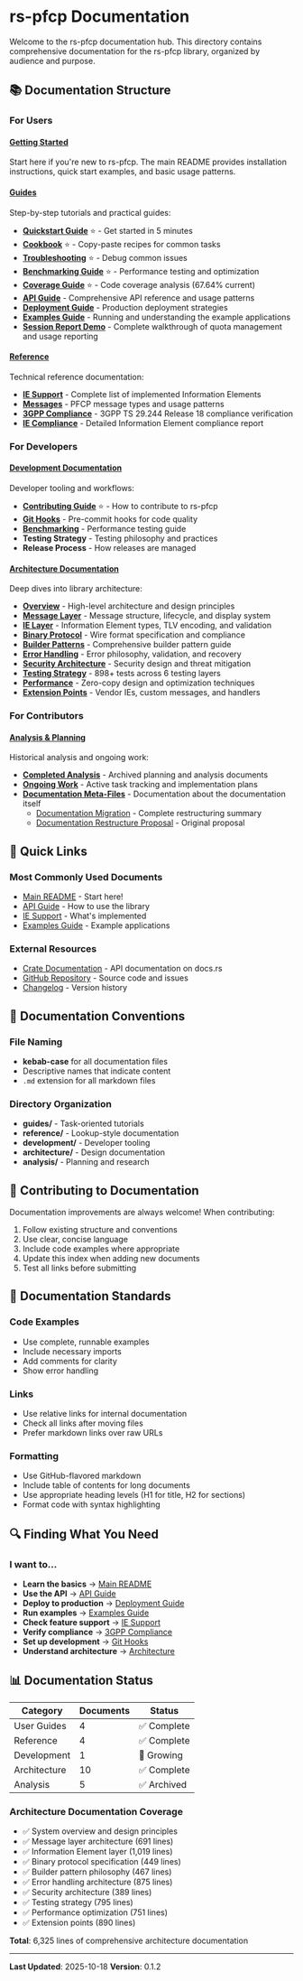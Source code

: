 # rs-pfcp Documentation

Welcome to the rs-pfcp documentation hub. This directory contains comprehensive documentation for the rs-pfcp library, organized by audience and purpose.

## 📚 Documentation Structure

### For Users

#### [Getting Started](../README.md)
Start here if you're new to rs-pfcp. The main README provides installation instructions, quick start examples, and basic usage patterns.

#### [Guides](guides/)
Step-by-step tutorials and practical guides:
- **[Quickstart Guide](guides/quickstart.md)** ⭐ - Get started in 5 minutes
- **[Cookbook](guides/cookbook.md)** ⭐ - Copy-paste recipes for common tasks
- **[Troubleshooting](guides/troubleshooting.md)** ⭐ - Debug common issues
- **[Benchmarking Guide](guides/benchmarking.md)** ⭐ - Performance testing and optimization
- **[Coverage Guide](guides/coverage.md)** ⭐ - Code coverage analysis (67.64% current)
- **[API Guide](guides/api-guide.md)** - Comprehensive API reference and usage patterns
- **[Deployment Guide](guides/deployment-guide.md)** - Production deployment strategies
- **[Examples Guide](guides/examples-guide.md)** - Running and understanding the example applications
- **[Session Report Demo](guides/session-report-demo.md)** - Complete walkthrough of quota management and usage reporting

#### [Reference](reference/)
Technical reference documentation:
- **[IE Support](reference/ie-support.md)** - Complete list of implemented Information Elements
- **[Messages](reference/messages.md)** - PFCP message types and usage patterns
- **[3GPP Compliance](reference/3gpp-compliance.md)** - 3GPP TS 29.244 Release 18 compliance verification
- **[IE Compliance](reference/ie-compliance.md)** - Detailed Information Element compliance report

### For Developers

#### [Development Documentation](development/)
Developer tooling and workflows:
- **[Contributing Guide](../CONTRIBUTING.md)** ⭐ - How to contribute to rs-pfcp
- **[Git Hooks](development/git-hooks.md)** - Pre-commit hooks for code quality
- **[Benchmarking](guides/benchmarking.md)** - Performance testing guide
- **Testing Strategy** - Testing philosophy and practices
- **Release Process** - How releases are managed

#### [Architecture Documentation](architecture/)
Deep dives into library architecture:
- **[Overview](architecture/overview.md)** - High-level architecture and design principles
- **[Message Layer](architecture/message-layer.md)** - Message structure, lifecycle, and display system
- **[IE Layer](architecture/ie-layer.md)** - Information Element types, TLV encoding, and validation
- **[Binary Protocol](architecture/binary-protocol.md)** - Wire format specification and compliance
- **[Builder Patterns](architecture/builder-patterns.md)** - Comprehensive builder pattern guide
- **[Error Handling](architecture/error-handling.md)** - Error philosophy, validation, and recovery
- **[Security Architecture](architecture/security.md)** - Security design and threat mitigation
- **[Testing Strategy](architecture/testing-strategy.md)** - 898+ tests across 6 testing layers
- **[Performance](architecture/performance.md)** - Zero-copy design and optimization techniques
- **[Extension Points](architecture/extension-points.md)** - Vendor IEs, custom messages, and handlers

### For Contributors

#### [Analysis & Planning](analysis/)
Historical analysis and ongoing work:
- **[Completed Analysis](analysis/completed/)** - Archived planning and analysis documents
- **[Ongoing Work](analysis/ongoing/)** - Active task tracking and implementation plans
- **[Documentation Meta-Files](analysis/)** - Documentation about the documentation itself
  - [Documentation Migration](analysis/documentation-migration.md) - Complete restructuring summary
  - [Documentation Restructure Proposal](analysis/documentation-restructure-proposal.md) - Original proposal

## 🔗 Quick Links

### Most Commonly Used Documents
- [Main README](../README.md) - Start here!
- [API Guide](guides/api-guide.md) - How to use the library
- [IE Support](reference/ie-support.md) - What's implemented
- [Examples Guide](guides/examples-guide.md) - Example applications

### External Resources
- [Crate Documentation](https://docs.rs/rs-pfcp) - API documentation on docs.rs
- [GitHub Repository](https://github.com/xandlom/rs-pfcp) - Source code and issues
- [Changelog](../CHANGELOG.md) - Version history

## 📖 Documentation Conventions

### File Naming
- **kebab-case** for all documentation files
- Descriptive names that indicate content
- `.md` extension for all markdown files

### Directory Organization
- **guides/** - Task-oriented tutorials
- **reference/** - Lookup-style documentation
- **development/** - Developer tooling
- **architecture/** - Design documentation
- **analysis/** - Planning and research

## 🤝 Contributing to Documentation

Documentation improvements are always welcome! When contributing:

1. Follow existing structure and conventions
2. Use clear, concise language
3. Include code examples where appropriate
4. Update this index when adding new documents
5. Test all links before submitting

## 📝 Documentation Standards

### Code Examples
- Use complete, runnable examples
- Include necessary imports
- Add comments for clarity
- Show error handling

### Links
- Use relative links for internal documentation
- Check all links after moving files
- Prefer markdown links over raw URLs

### Formatting
- Use GitHub-flavored markdown
- Include table of contents for long documents
- Use appropriate heading levels (H1 for title, H2 for sections)
- Format code with syntax highlighting

## 🔍 Finding What You Need

### I want to...
- **Learn the basics** → [Main README](../README.md)
- **Use the API** → [API Guide](guides/api-guide.md)
- **Deploy to production** → [Deployment Guide](guides/deployment-guide.md)
- **Run examples** → [Examples Guide](guides/examples-guide.md)
- **Check feature support** → [IE Support](reference/ie-support.md)
- **Verify compliance** → [3GPP Compliance](reference/3gpp-compliance.md)
- **Set up development** → [Git Hooks](development/git-hooks.md)
- **Understand architecture** → [Architecture](architecture/)

## 📊 Documentation Status

| Category | Documents | Status |
|----------|-----------|--------|
| User Guides | 4 | ✅ Complete |
| Reference | 4 | ✅ Complete |
| Development | 1 | 🔄 Growing |
| Architecture | 10 | ✅ Complete |
| Analysis | 5 | ✅ Archived |

### Architecture Documentation Coverage
- ✅ System overview and design principles
- ✅ Message layer architecture (691 lines)
- ✅ Information Element layer (1,019 lines)
- ✅ Binary protocol specification (449 lines)
- ✅ Builder pattern philosophy (467 lines)
- ✅ Error handling architecture (875 lines)
- ✅ Security architecture (389 lines)
- ✅ Testing strategy (795 lines)
- ✅ Performance optimization (751 lines)
- ✅ Extension points (890 lines)

**Total**: 6,325 lines of comprehensive architecture documentation

---

**Last Updated**: 2025-10-18
**Version**: 0.1.2
